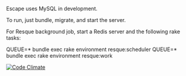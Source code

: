 Escape uses MySQL in development.

To run, just bundle, migrate, and start the server.

For Resque background job, start a Redis server and the following rake tasks:

QUEUE=* bundle exec rake environment resque:scheduler
QUEUE=* bundle exec rake environment resque:work

[![Code Climate](https://codeclimate.com/badge.png)](https://codeclimate.com/github/mrgilman/escape)